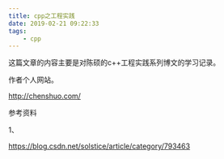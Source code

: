 ```yaml
---
title: cpp之工程实践
date: 2019-02-21 09:22:33
tags:
	- cpp
---
```




这篇文章的内容主要是对陈硕的c++工程实践系列博文的学习记录。

作者个人网站。

http://chenshuo.com/





参考资料

1、

https://blog.csdn.net/solstice/article/category/793463